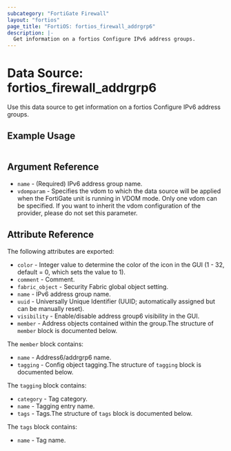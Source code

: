 ```yaml
---
subcategory: "FortiGate Firewall"
layout: "fortios"
page_title: "FortiOS: fortios_firewall_addrgrp6"
description: |-
  Get information on a fortios Configure IPv6 address groups.
---
```


# Data Source: fortios_firewall_addrgrp6
Use this data source to get information on a fortios Configure IPv6 address groups.


## Example Usage

```hcl

```

## Argument Reference

* `name` - (Required) IPv6 address group name.
* `vdomparam` - Specifies the vdom to which the data source will be applied when the FortiGate unit is running in VDOM mode. Only one vdom can be specified. If you want to inherit the vdom configuration of the provider, please do not set this parameter.

## Attribute Reference

The following attributes are exported:

* `color` - Integer value to determine the color of the icon in the GUI (1 - 32, default = 0, which sets the value to 1).
* `comment` - Comment.
* `fabric_object` - Security Fabric global object setting.
* `name` - IPv6 address group name.
* `uuid` - Universally Unique Identifier (UUID; automatically assigned but can be manually reset).
* `visibility` - Enable/disable address group6 visibility in the GUI.
* `member` - Address objects contained within the group.The structure of `member` block is documented below.

The `member` block contains:

* `name` - Address6/addrgrp6 name.
* `tagging` - Config object tagging.The structure of `tagging` block is documented below.

The `tagging` block contains:

* `category` - Tag category.
* `name` - Tagging entry name.
* `tags` - Tags.The structure of `tags` block is documented below.

The `tags` block contains:

* `name` - Tag name.
